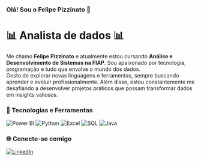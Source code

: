 ### Olá! Sou o Felipe Pizzinato 👋

# 📊 Analista de dados 📊

Me chamo **Felipe Pizzinato** e atualmente estou cursando **Análise e Desenvolvimento de Sistemas na FIAP**. Sou apaixonado por tecnologia, programação e tudo que envolve o mundo dos dados.  
Gosto de explorar novas linguagens e ferramentas, sempre buscando aprender e evoluir profissionalmente. Além disso, estou constantemente me desafiando a desenvolver projetos práticos que possam transformar dados em insights valiosos.  

### 🚀 Tecnologias e Ferramentas  
![Power BI](https://img.shields.io/badge/Power%20BI-F2C811?style=for-the-badge&logo=powerbi&logoColor=black)
![Python](https://img.shields.io/badge/Python-3776AB?style=for-the-badge&logo=python&logoColor=white)
![Excel](https://img.shields.io/badge/Microsoft%20Excel-217346?style=for-the-badge&logo=microsoftexcel&logoColor=white)
![SQL](https://img.shields.io/badge/SQL-CC2927?style=for-the-badge&logo=microsoftsqlserver&logoColor=white)
![Java](https://img.shields.io/badge/Java-007396?style=for-the-badge&logo=java&logoColor=white)  

### 🌐 Conecte-se comigo  
[![LinkedIn](https://img.shields.io/badge/LinkedIn-0077B5?style=for-the-badge&logo=linkedin&logoColor=white)](https://www.linkedin.com/in/felipe-pizzinato-0b041930b)
